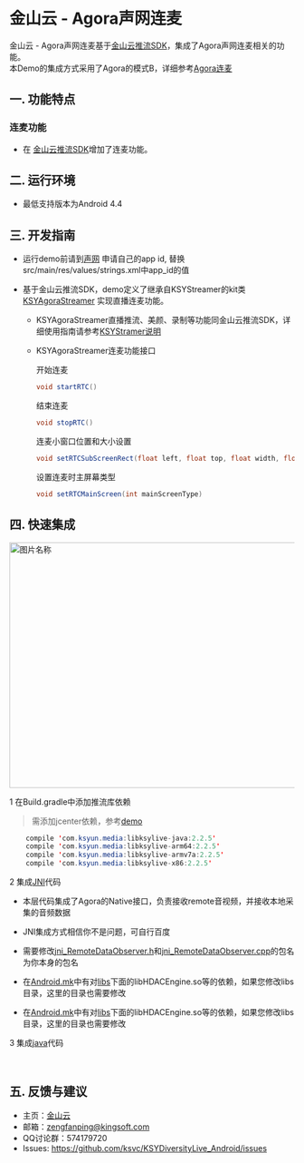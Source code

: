 # 金山云 - Agora声网连麦

金山云 - Agora声网连麦基于[金山云推流SDK](https://github.com/ksvc/KSYStreamer_Android)，集成了Agora声网连麦相关的功能。  
本Demo的集成方式采用了Agora的模式B，详细参考[Agora连麦](https://docs.agora.io/cn/user_guide/live_broadcast/host_in.html)

## 一. 功能特点

### 连麦功能
* 在 [金山云推流SDK](https://github.com/ksvc/KSYStreamer_Android)增加了连麦功能。

## 二. 运行环境

* 最低支持版本为Android 4.4

## 三. 开发指南

* 运行demo前请到[声网](https://dashboard.agora.io) 申请自己的app id,
  替换src/main/res/values/strings.xml中app_id的值

* 基于金山云推流SDK，demo定义了继承自KSYStreamer的kit类[KSYAgoraStreamer](https://github.com/ksvc/KSYDiversityLive_Android/blob/master/Agora/demo/src/main/java/com/ksyun/media/agora/kit/KSYAgoraStreamer.java)
实现直播连麦功能。
  - KSYAgoraStreamer直播推流、美颜、录制等功能同金山云推流SDK，详细使用指南请参考[KSYStramer说明](https://github.com/ksvc/KSYStreamer_Android/wiki)
  - KSYAgoraStreamer连麦功能接口

      开始连麦
      ```java
      void startRTC()
      ```

      结束连麦
      ```java
      void stopRTC()
      ```

      连麦小窗口位置和大小设置
      ```java
      void setRTCSubScreenRect(float left, float top, float width, float height, int mode)
      ```

      设置连麦时主屏幕类型
      ```java
      void setRTCMainScreen(int mainScreenType)
      ```
      
## 四. 快速集成  

<img src="https://raw.githubusercontent.com/wiki/ksvc/KSYDiversityLive_Android/images/agoraclass.png" width = "559.5" height = "433" alt="图片名称" align=center />

1 在Build.gradle中添加推流库依赖
>需添加jcenter依赖，参考[demo](https://github.com/ksvc/KSYDiversityLive_Android/blob/master/Agora/build.gradle)

```java
    compile 'com.ksyun.media:libksylive-java:2.2.5'
    compile 'com.ksyun.media:libksylive-arm64:2.2.5'
    compile 'com.ksyun.media:libksylive-armv7a:2.2.5'
    compile 'com.ksyun.media:libksylive-x86:2.2.5'
```

2 集成[JNI](https://github.com/ksvc/KSYDiversityLive_Android/tree/master/Agora/demo/src/main/jni)代码
* 本层代码集成了Agora的Native接口，负责接收remote音视频，并接收本地采集的音频数据
* JNI集成方式相信你不是问题，可自行百度
* 需要修改[jni_RemoteDataObserver.h](https://github.com/ksvc/KSYDiversityLive_Android/blob/master/Agora/demo/src/main/jni/jni_RemoteDataObserver.h)和[jni_RemoteDataObserver.cpp](https://github.com/ksvc/KSYDiversityLive_Android/blob/master/Agora/demo/src/main/jni/jni_RemoteDataObserver.cpp)的包名为你本身的包名

* 在[Android.mk](https://github.com/ksvc/KSYDiversityLive_Android/blob/master/Agora/demo/src/main/jni/Android.mk)中有对[libs](https://github.com/ksvc/KSYDiversityLive_Android/tree/master/Agora/demo/libs)下面的libHDACEngine.so等的依赖，如果您修改libs目录，这里的目录也需要修改  

* 在[Android.mk](https://github.com/ksvc/KSYDiversityLive_Android/blob/master/Agora/demo/src/main/jni/Android.mk)中有对[libs](https://github.com/ksvc/KSYDiversityLive_Android/tree/master/Agora/demo/libs)下面的libHDACEngine.so等的依赖，如果您修改libs目录，这里的目录也需要修改  

3 集成[java](https://github.com/ksvc/KSYDiversityLive_Android/tree/master/Agora/demo/src/main/java/com/ksyun/media/diversity/agorastreamer/agora)代码

           
## 五. 反馈与建议
- 主页：[金山云](http://www.ksyun.com/)
- 邮箱：<zengfanping@kingsoft.com>
- QQ讨论群：574179720
- Issues: <https://github.com/ksvc/KSYDiversityLive_Android/issues>
